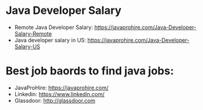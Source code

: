 # Java Developer Salary

- Remote Java Developer Salary: https://javaprohire.com/Java-Developer-Salary-Remote
- Java developer salary in US: https://javaprohire.com/Java-Developer-Salary-US

# Best job baords to find java jobs:
- JavaProHire: https://javaprohire.com/
- Linkedin: https://www.linkedin.com/
-  Glassdoor: http://glassdoor.com
